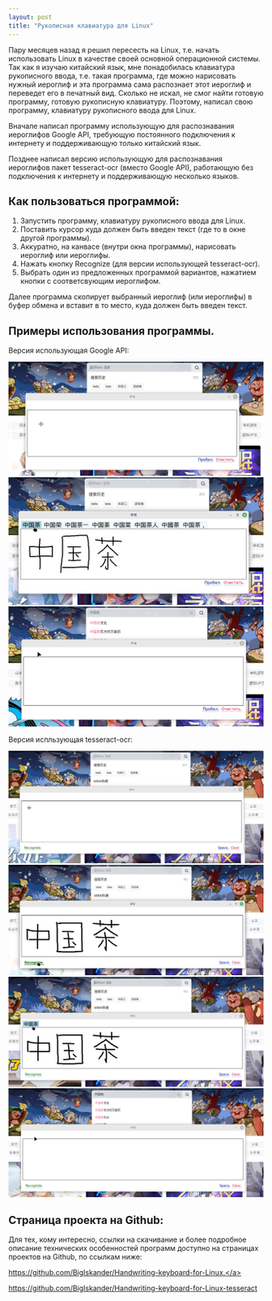 ```yaml
---
layout: post
title: "Рукописная клавиатура для Linux"
---
```

Пару месяцев назад я решил пересесть на Linux, т.е. начать использовать Linux в качестве своей основной операционной системы. Так как я изучаю китайский язык, мне понадобилась клавиатура рукописного ввода, т.е. такая программа, где можно нарисовать нужный иероглиф и эта программа сама распознает этот иероглиф и переведет его в печатный вид. Сколько не искал, не смог найти готовую программу, готовую рукописную клавиатуру. Поэтому, написал свою программу, клавиатуру рукописного ввода для Linux.

Вначале написал программу использующую для распознавания иероглифов Google API, требующую постоянного подключения к интернету и поддерживающую только китайский язык.

Позднее написал версию использующую для распознавания иероглифов пакет tesseract-ocr (вместо Google API), работающую без подключения к интернету и поддерживающую несколько языков.

<h2>Как пользоваться программой:</h2>
<ol>
<li>Запустить программу, клавиатуру рукописного ввода для Linux.</li>
<li>Поставить курсор куда должен быть введен текст (где то в окне другой программы).</li>
<li>Аккуратно, на канвасе (внутри окна программы), нарисовать иероглиф или иероглифы.</li>
<li>Нажать кнопку Recognize (для версии использующей tesseract-ocr).</li>
<li>Выбрать один из предложенных программой вариантов, нажатием кнопки с соответсвующим иероглифом.</li>
</ol>

Далее программа скопирует выбранный иероглиф (или иероглифы) в буфер обмена и вставит в то место, куда должен быть введен текст.

<h2>Примеры использования программы.</h2>

Версия использующая Google API:

<img src="/assets/images/posts/2024-02-01-handwritingkeyboard/1.png" class="zoomable" style="max-height:300px;">

<img src="/assets/images/posts/2024-02-01-handwritingkeyboard/2.png" class="zoomable" style="max-height:300px;">

<img src="/assets/images/posts/2024-02-01-handwritingkeyboard/3.png" class="zoomable" style="max-height:300px;">

Версия испльзующая tesseract-ocr:

<img src="/assets/images/posts/2024-02-01-handwritingkeyboard/4.png" class="zoomable" style="max-height:300px;">

<img src="/assets/images/posts/2024-02-01-handwritingkeyboard/5.png" class="zoomable" style="max-height:300px;">

<img src="/assets/images/posts/2024-02-01-handwritingkeyboard/6.png" class="zoomable" style="max-height:300px;">

<img src="/assets/images/posts/2024-02-01-handwritingkeyboard/7.png" class="zoomable" style="max-height:300px;">

<h2>Страница проекта на Github:</h2>

Для тех, кому интересно, ссылки на скачивание и более подробное описание технических особенностей программ доступно на страницах проектов на Github, по ссылкам ниже:

<a href="https://github.com/BigIskander/Handwriting-keyboard-for-Linux." target="_blank">https://github.com/BigIskander/Handwriting-keyboard-for-Linux.</a>

<a href="https://github.com/BigIskander/Handwriting-keyboard-for-Linux-tesseract" target="_blank">https://github.com/BigIskander/Handwriting-keyboard-for-Linux-tesseract</a>